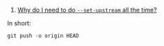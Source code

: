  1. [Why do I need to do `--set-upstream` all the time?](https://stackoverflow.com/questions/6089294/why-do-i-need-to-do-set-upstream-all-the-time)
 
 In short:
 
 ```
 git push -u origin HEAD
 ```
 
